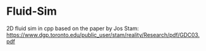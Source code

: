 # Fluid-Sim
2D fluid sim in cpp based on the paper by Jos Stam: https://www.dgp.toronto.edu/public_user/stam/reality/Research/pdf/GDC03.pdf
